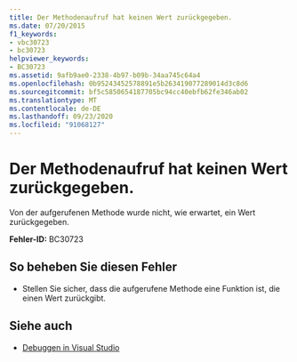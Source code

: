 ```yaml
---
title: Der Methodenaufruf hat keinen Wert zurückgegeben.
ms.date: 07/20/2015
f1_keywords:
- vbc30723
- bc30723
helpviewer_keywords:
- BC30723
ms.assetid: 9afb9ae0-2338-4b97-b09b-34aa745c64a4
ms.openlocfilehash: 0b95243452578891e5b263419077289014d3c8d6
ms.sourcegitcommit: bf5c5850654187705bc94cc40ebfb62fe346ab02
ms.translationtype: MT
ms.contentlocale: de-DE
ms.lasthandoff: 09/23/2020
ms.locfileid: "91068127"
---
```

# <a name="method-call-did-not-return-a-value"></a>Der Methodenaufruf hat keinen Wert zurückgegeben.

Von der aufgerufenen Methode wurde nicht, wie erwartet, ein Wert zurückgegeben.  
  
 **Fehler-ID:** BC30723  
  
## <a name="to-correct-this-error"></a>So beheben Sie diesen Fehler  
  
- Stellen Sie sicher, dass die aufgerufene Methode eine Funktion ist, die einen Wert zurückgibt.  
  
## <a name="see-also"></a>Siehe auch

- [Debuggen in Visual Studio](/visualstudio/debugger/debugger-feature-tour)
